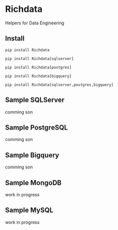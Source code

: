 # Richdata
Helpers for Data Engineering


## Install
```shell
pip install Richdata
```

```shell
pip install Richdata[sqlserver]
```

```shell
pip install Richdata[postgres]
```

```shell
pip install Richdata[bigquery]
```

```shell
pip install Richdata[sqlserver,postgres,bigquery]
```

## Sample SQLServer
comming son

## Sample PostgreSQL
comming son
## Sample Bigquery
comming son

## Sample MongoDB
work in progress

## Sample MySQL
work in progress
